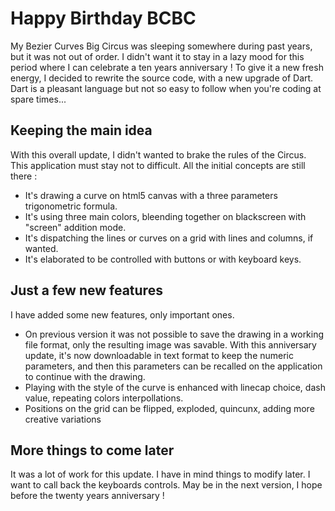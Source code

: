 # Happy Birthday BCBC

My Bezier Curves Big Circus was sleeping somewhere during past years, but it was not out of order. I didn't want it to stay in a lazy mood for this period where I can celebrate a ten years anniversary ! To give it a new fresh energy, I decided to rewrite the source code, with a new upgrade of Dart. Dart is a pleasant language but not so easy to follow when you're coding at spare times...

## Keeping the main idea

With this overall update, I didn't wanted to brake the rules of the Circus. This application must stay not to difficult. All the initial concepts are still there :

- It's drawing a curve on html5 canvas with a three parameters trigonometric formula.
- It's using three main colors, bleending together on blackscreen with "screen" addition mode.
- It's dispatching the lines or curves on a grid with lines and columns, if wanted.
- It's elaborated to be controlled with buttons or with keyboard keys.

## Just a few new features

I have added some new features, only important ones. 

- On previous version it was not possible to save the drawing in a working file format, only the resulting image was savable. With this anniversary update, it's now downloadable in text format to keep the numeric parameters, and then this parameters can be recalled on the application to continue with the drawing.
- Playing with the style of the curve is enhanced with linecap choice, dash value, repeating colors interpollations.
- Positions on the grid can be flipped, exploded, quincunx, adding more creative variations

## More things to come later

It was a lot of work for this update. I have in mind things to modify later. I want to call back the keyboards controls. May be in the next version, I hope before the twenty years anniversary ! 

